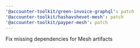 ```yaml
---
'@accounter-toolkit/green-invoice-graphql': patch
'@accounter-toolkit/hashavshevet-mesh': patch
'@accounter-toolkit/payper-mesh': patch
---
```


Fix missing dependencies for Mesh artifacts
